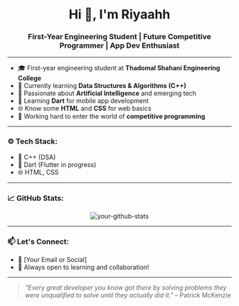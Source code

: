 <h1 align="center">Hi 👋, I'm Riyaahh </h1>
<h3 align="center">First-Year Engineering Student | Future Competitive Programmer | App Dev Enthusiast</h3>

---

- 🎓 First-year engineering student at **Thadomal Shahani Engineering College**
- 🚀 Currently learning **Data Structures & Algorithms (C++)**
- 🧠 Passionate about **Artificial Intelligence** and emerging tech
- 📱 Learning **Dart** for mobile app development
- 🌐 Know some **HTML** and **CSS** for web basics
- 🎯 Working hard to enter the world of **competitive programming**

---

### ⚙️ Tech Stack:
- 📘 C++ (DSA)
- 📱 Dart (Flutter in progress)
- 🌐 HTML, CSS

---

### 📈 GitHub Stats:
<p align="center">
  <img src="https://github-readme-stats.vercel.app/api?username=your-username&show_icons=true&theme=radical" alt="your-github-stats" />
</p>

---

### 📫 Let's Connect:
- 📧 [Your Email or Social]
- 💬 Always open to learning and collaboration!

---

> *"Every great developer you know got there by solving problems they were unqualified to solve until they actually did it."* – Patrick McKenzie

